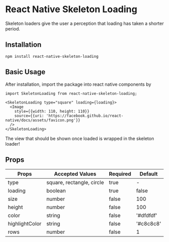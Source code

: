 # React Native Skeleton Loading
Skeleton loaders give the user a perception that loading has taken a shorter period.

##  Installation
```
npm install react-native-skeleton-loading
```

## Basic Usage
After installation, import the package into react native components by

```
import SkeletonLoading from react-native-skeleton-loading;

<SkeletonLoading type="square" loading={loading}>
  <Image
    style={{width: 110, height: 110}}
    source={{uri: 'https://facebook.github.io/react-native/docs/assets/favicon.png'}}
  />
</SkeletonLoading>
```
The view that should be shown once loaded is wrapped in the skeleton loader!

## Props
Props | Accepted Values | Required |Default
------------ | ------------- | -------------- | ----------------
type | square, rectangle, circle | true | -
loading | boolean | true |false
size | number | false | 100
height | number | false | 100
color | string | false | '#dfdfdf'
highlightColor | string | false| '#c8c8c8'
rows | number | false | 1
